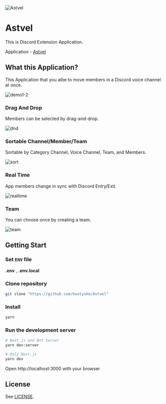 ![Astvel](https://github.com/koutyuke/Astvel/assets/75959529/6a098074-5ee5-4f1b-807a-81a52fe05744)

# Astvel

This is Discord Extension Application.

Application - [Astvel](https://www.astvel.app)

## What this Application?

This Application that you albe to move members in a Discord voice channel at once.

![demo1-2](https://github.com/koutyuke/Astvel/assets/75959529/4aa08874-8f5d-4853-b4a4-bb20984a8f21)

### Drag And Drop

Members can be selected by drag-and-drop.

![dnd](https://github.com/koutyuke/Astvel/assets/75959529/516e02c1-5495-4e1e-abbd-909ac75cadb5)

### Sortable Channel/Member/Team

Sortable by Category Channel, Voice Channel, Team, and Members.

![sort](https://github.com/koutyuke/Astvel/assets/75959529/a43f15ca-7abe-4795-a085-e662ff2eeff1)

### Real Time

App members change in sync with Discord Entry/Exit.

![realtime](https://github.com/koutyuke/Astvel/assets/75959529/027959c2-9a23-4625-8734-1353301aa482)

### Team

You can choose once by creating a team.

![team](https://github.com/koutyuke/Astvel/assets/75959529/23b5e397-71c9-4030-9cc0-a21c03fd4b24)

## Getting Start

### Set `ENV` file

**.env** , **.env.local**

### Clone repository

```bash
git clone "https://github.com/koutyuke/Astvel"
```

### Install

```bash
yarn
```

### Run the development server

```bash
# Next.js and Bot Server
yarn dev:server

# Only Next.js
yarn dev
```

Open http://localhost:3000 with your browser

## License

See [LICENSE](https://github.com/koutyuke/Astvel/blob/main/LICENSE).

